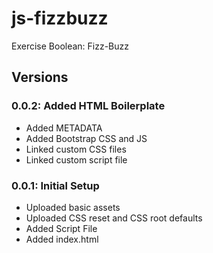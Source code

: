 # js-fizzbuzz
Exercise Boolean: Fizz-Buzz

## Versions

### 0.0.2: Added HTML Boilerplate

* Added METADATA
* Added Bootstrap CSS and JS 
* Linked custom CSS files
* Linked custom script file

### 0.0.1: Initial Setup

* Uploaded basic assets
* Uploaded CSS reset and CSS root defaults
* Added Script File
* Added index.html
